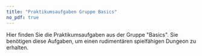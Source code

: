 ```yaml
---
title: "Praktikumsaufgaben Gruppe Basics"
no_pdf: true
---
```


Hier finden Sie die Praktikumsaufgaben aus der Gruppe "Basics". Sie benötigen diese Aufgaben,
um einen rudimentären spielfähigen Dungeon zu erhalten.
